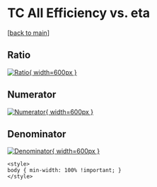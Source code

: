# TC All Efficiency vs. eta

[[back to main](./)]



## Ratio

[![Ratio](../mtv/var/TC_0_eff_eta.png){ width=600px }](../mtv/var/TC_0_eff_eta.pdf)

## Numerator

[![Numerator](../mtv/num/TC_0_eff_eta_num.png){ width=600px }](../mtv/num/TC_0_eff_eta_num.pdf)

## Denominator

[![Denominator](../mtv/den/TC_0_eff_eta_den.png){ width=600px }](../mtv/den/TC_0_eff_eta_den.pdf)


``` {=html}
<style>
body { min-width: 100% !important; }
</style>
```
